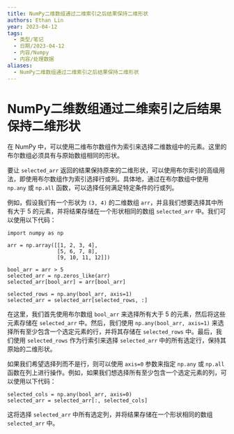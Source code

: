 ```yaml
---
title: NumPy二维数组通过二维索引之后结果保持二维形状
authors: Ethan Lin
year: 2023-04-12
tags:
  - 类型/笔记
  - 日期/2023-04-12
  - 内容/Numpy
  - 内容/处理数据
aliases:
  - NumPy二维数组通过二维索引之后结果保持二维形状
---
```

# NumPy二维数组通过二维索引之后结果保持二维形状


在 NumPy 中，可以使用二维布尔数组作为索引来选择二维数组中的元素。这里的布尔数组必须具有与原始数组相同的形状。

要让 `selected_arr` 返回的结果保持原来的二维形状，可以使用布尔索引的高级用法，即使用布尔数组作为索引选择行或列。具体地，通过在布尔数组中使用 `np.any` 或 `np.all` 函数，可以选择任何满足特定条件的行或列。

例如，假设我们有一个形状为 `(3, 4)` 的二维数组 `arr`，并且我们想要选择其中所有大于 5 的元素，并将结果存储在一个形状相同的数组 `selected_arr` 中。我们可以使用以下代码：

```
import numpy as np

arr = np.array([[1, 2, 3, 4],
                [5, 6, 7, 8],
                [9, 10, 11, 12]])

bool_arr = arr > 5
selected_arr = np.zeros_like(arr)
selected_arr[bool_arr] = arr[bool_arr]

selected_rows = np.any(bool_arr, axis=1)
selected_arr = selected_arr[selected_rows, :]
```

在这里，我们首先使用布尔数组 `bool_arr` 来选择所有大于 5 的元素，然后将这些元素存储在 `selected_arr` 中。然后，我们使用 `np.any(bool_arr, axis=1)` 来选择所有至少包含一个选定元素的行，并将其存储在 `selected_rows` 中。最后，我们使用 `selected_rows` 作为行索引来选择 `selected_arr` 中的所有选定行，保持其原始的二维形状。

如果我们希望选择列而不是行，则可以使用 `axis=0` 参数来指定 `np.any` 或 `np.all` 函数在列上进行操作。例如，如果我们想选择所有至少包含一个选定元素的列，可以使用以下代码：

```
selected_cols = np.any(bool_arr, axis=0)
selected_arr = selected_arr[:, selected_cols]
```

这将选择 `selected_arr` 中所有选定列，并将结果存储在一个形状相同的数组 `selected_arr` 中。